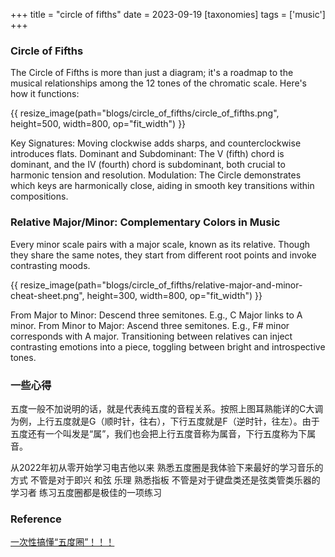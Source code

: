 +++
title = "circle of fifths"
date = 2023-09-19
[taxonomies]
tags = ['music']
+++


### Circle of Fifths
The Circle of Fifths is more than just a diagram; it's a roadmap to the musical relationships among the 12 tones of the chromatic scale. Here's how it functions:

{{ resize_image(path="blogs/circle_of_fifths/circle_of_fifths.png", height=500, width=800, op="fit_width") }}

Key Signatures: Moving clockwise adds sharps, and counterclockwise introduces flats.
Dominant and Subdominant: The V (fifth) chord is dominant, and the IV (fourth) chord is subdominant, both crucial to harmonic tension and resolution.
Modulation: The Circle demonstrates which keys are harmonically close, aiding in smooth key transitions within compositions.

### Relative Major/Minor: Complementary Colors in Music
Every minor scale pairs with a major scale, known as its relative. Though they share the same notes, they start from different root points and invoke contrasting moods.

{{ resize_image(path="blogs/circle_of_fifths/relative-major-and-minor-cheat-sheet.png", height=300, width=800, op="fit_width") }}

From Major to Minor: Descend three semitones. E.g., C Major links to A minor.
From Minor to Major: Ascend three semitones. E.g., F# minor corresponds with A major.
Transitioning between relatives can inject contrasting emotions into a piece, toggling between bright and introspective tones.


### 一些心得
五度一般不加说明的话，就是代表纯五度的音程关系。按照上图耳熟能详的C大调为例，上行五度就是G（顺时针，往右），下行五度就是F（逆时针，往左）。由于五度还有一个叫发是“属”，我们也会把上行五度音称为属音，下行五度称为下属音。

从2022年初从零开始学习电吉他以来 熟悉五度圈是我体验下来最好的学习音乐的方式 不管是对于即兴 和弦 乐理 熟悉指板 不管是对于键盘类还是弦类管类乐器的学习者 练习五度圈都是极佳的一项练习  


### Reference
[一次性搞懂“五度圈”！！！](https://zhuanlan.zhihu.com/p/29877318)


